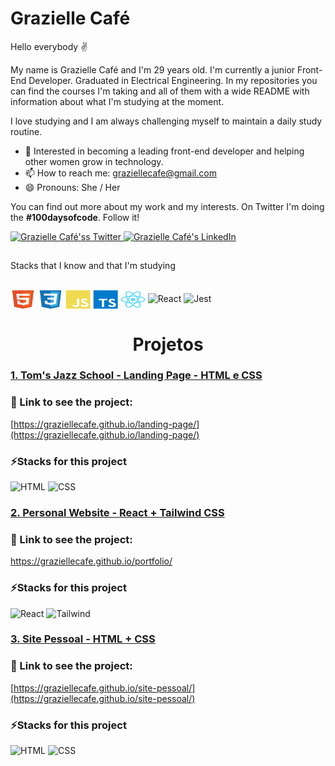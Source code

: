 # Grazielle Café
Hello everybody :v:


<div align="left"> 
My name is Grazielle Café and I'm 29 years old. I'm currently a junior Front-End Developer.  Graduated in Electrical Engineering. In my repositories you can find the courses I'm taking and all of them with a wide README with information about what I'm studying at the moment. 

I love studying and I am always challenging myself to maintain a daily study routine. 

- :purple_heart: Interested in becoming a leading front-end developer and helping other women grow in technology.
- 📫 How to reach me: graziellecafe@gmail.com
- 😄 Pronouns: She / Her


 You can find out more about my work and my interests. On Twitter I'm doing the **#100daysofcode**. Follow it! 

<a href="https://twitter.com/graziellecafe">
<img alt="Grazielle Café'ss Twitter" | Twitter" width="100em" src="https://img.shields.io/badge/Twitter-1DA1F2?style=for-the-badge&logo=twitter&logoColor=white" />
</a>
<a href="https://www.linkedin.com/in/graziellecafe/">
 <img alt="Grazielle Café's LinkedIn" width="100em" src="https://img.shields.io/badge/LinkedIn-0077B5?style=for-the-badge&logo=linkedin&logoColor=white" />
</a>
<br/>


##

Stacks that I know and that I'm studying
<div>
  <div style="display: inline_block"><br>
  <img align="center" alt="graziellecafe" height="30" width="40" src="https://raw.githubusercontent.com/devicons/devicon/master/icons/html5/html5-original.svg">
  <img align="center" alt="graziellecafe" height="30" width="40" src="https://raw.githubusercontent.com/devicons/devicon/master/icons/css3/css3-original.svg">
  <img align="center" alt="graziellecafe" height="30" width="40" src="https://raw.githubusercontent.com/devicons/devicon/master/icons/javascript/javascript-plain.svg">
  <img align="center" alt="graziellecafe" height="30" width="40" src="https://raw.githubusercontent.com/devicons/devicon/master/icons/typescript/typescript-plain.svg"> 
  <img align="center" alt="graziellecafe" height="30" width="40" src="https://raw.githubusercontent.com/devicons/devicon/master/icons/react/react-original.svg">
  <img src="https://img.shields.io/badge/React-20232A?style=for-the-badge&logo=react&logoColor=61DAFB" alt="React"/>  
  <img src="https://img.shields.io/badge/Jest-323330?style=for-the-badge&logo=Jest&logoColor=white" alt="Jest"/>  
  </div>



<h1 align="center"> Projetos </h1

<div align="left"> 

### [1. Tom's Jazz School - Landing Page - HTML e CSS](https://github.com/graziellecafe/landing-page) 

### :link: Link to see the project:
[https://graziellecafe.github.io/landing-page/](https://graziellecafe.github.io/landing-page/)
 
### :zap:Stacks for this project
<div>
<img src="https://img.shields.io/badge/HTML5-E34F26?style=for-the-badge&logo=html5&logoColor=white" alt="HTML"/>
<img src="https://img.shields.io/badge/CSS3-1572B6?style=for-the-badge&logo=css3&logoColor=white" alt="CSS"/> 
<div>

 
### [2. Personal Website - React + Tailwind CSS](https://github.com/graziellecafe/portfolio) 

### :link: Link to see the project:
https://graziellecafe.github.io/portfolio/
 
### :zap:Stacks for this project
<div>
<img src="https://img.shields.io/badge/React-20232A?style=for-the-badge&logo=react&logoColor=61DAFB" alt="React"/>
<img src="https://img.shields.io/badge/Tailwind_CSS-38B2AC?style=for-the-badge&logo=tailwind-css&logoColor=white" alt="Tailwind"/> 
<div>


### [3. Site Pessoal - HTML + CSS](https://github.com/graziellecafe/site-pessoal) 

### :link: Link to see the project:
[https://graziellecafe.github.io/site-pessoal/](https://graziellecafe.github.io/site-pessoal/)
 
### :zap:Stacks for this project
<div>
<img src="https://img.shields.io/badge/HTML5-E34F26?style=for-the-badge&logo=html5&logoColor=white" alt="HTML"/>
<img src="https://img.shields.io/badge/CSS3-1572B6?style=for-the-badge&logo=css3&logoColor=white" alt="CSS"/> 
<div>


